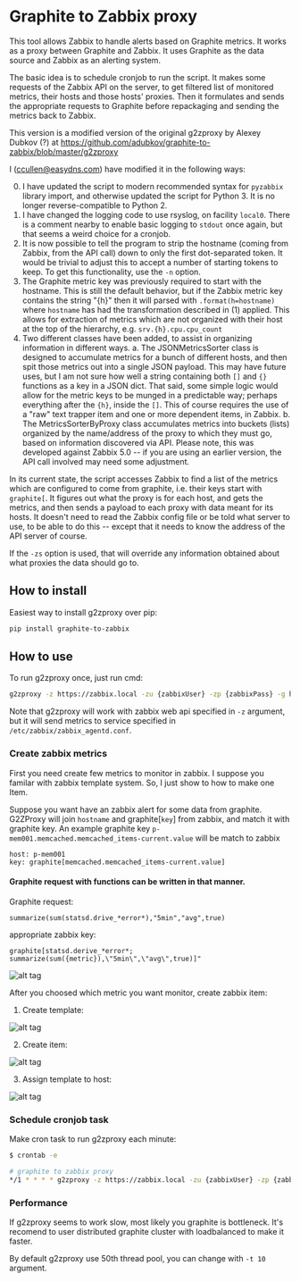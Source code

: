# Graphite to Zabbix proxy
This tool allows Zabbix to handle alerts based on Graphite metrics. It works as a proxy between Graphite and Zabbix. It uses Graphite as the data source and Zabbix as an alerting system.

The basic idea is to schedule cronjob to run the script.  It makes some requests of the Zabbix API on the server, to get filtered list of monitored metrics, their hosts and those hosts' proxies.  Then it formulates and sends the appropriate requests to Graphite before repackaging and sending the metrics back to Zabbix.

This version is a modified version of the original g2zproxy by Alexey Dubkov (?) at https://github.com/adubkov/graphite-to-zabbix/blob/master/g2zproxy

I (ccullen@easydns.com) have modified it in the following ways:

0. I have updated the script to modern recommended syntax for `pyzabbix` library import, and otherwise updated the script for Python 3.  It is no longer reverse-compatible to Python 2.
0. I have changed the logging code to use rsyslog, on facility `local0`.  There is a comment nearby to enable basic logging to `stdout` once again, but that seems a weird choice for a cronjob.
1. It is now possible to tell the program to strip the hostname (coming from Zabbix, from the API call) down to only the first dot-separated token.  It would be trivial to adjust this to accept a number of starting tokens to keep.  To get this functionality, use the `-n` option.
2. The Graphite metric key was previously required to start with the hostname.  This is still the default behavior, but if the Zabbix metric key contains the string "{h}" then it will parsed with `.format(h=hostname)` where `hostname` has had the transformation described in (1) applied.  This allows for extraction of metrics which are not organized with their host at the top of the hierarchy, e.g. `srv.{h}.cpu.cpu_count`
3. Two different classes have been added, to assist in organizing information in different ways.
   a.  The JSONMetricsSorter class is designed to accumulate metrics for a bunch of different hosts, and then spit those metrics out into a single JSON payload.  This may have future uses, but I am not sure how well a string containing both `[]` and `{}` functions as a key in a JSON dict. That said, some simple logic would allow for the metric keys to be munged in a predictable way; perhaps everything after the `{h}`, inside the `[]`.  This of course requires the use of a "raw" text trapper item and one or more dependent items, in Zabbix.
   b.  The MetricsSorterByProxy class accumulates metrics into buckets (lists) organized by the name/address of the proxy to which they must go, based on information discovered via API.  Please note, this was developed against Zabbix 5.0 -- if you are using an earlier version, the API call involved may need some adjustment.

In its current state, the script accesses Zabbix to find a list of the metrics which are configured to come from graphite, i.e. their keys start with `graphite[`.  It figures out what the proxy is for each host, and gets the metrics, and then sends a payload to each proxy with data meant for its hosts.  It doesn't need to read the Zabbix config file or be told what server to use, to be able to do this -- except that it needs to know the address of the API server of course.

If the `-zs` option is used, that will override any information obtained about what proxies the data should go to.

## How to install
Easiest way to install g2zproxy over pip:
```bash
pip install graphite-to-zabbix
```

## How to use
To run g2zproxy once, just run cmd:
```bash
g2zproxy -z https://zabbix.local -zu {zabbixUser} -zp {zabbixPass} -g http://graphite.local
```
Note that g2zproxy will work with zabbix web api specified in `-z` argument, but it will send metrics to service specified in `/etc/zabbix/zabbix_agentd.conf`.


### Create zabbix metrics
First you need create few metrics to monitor in zabbix. I suppose you familar with zabbix template system. So, I just show to how to make one Item.

Suppose you want have an zabbix alert for some data from graphite. G2ZProxy will join `hostname` and graphite[`key`] from zabbix, and match it with graphite key.
An example graphite key `p-mem001.memcached.memcached_items-current.value` will be match to zabbix
```
host: p-mem001
key: graphite[memcached.memcached_items-current.value]
```

#### Graphite request with functions can be written in that manner.
Graphite request:
```
summarize(sum(statsd.drive_*error*),"5min","avg",true)
```
appropriate zabbix key:
```
graphite[statsd.derive_*error*; summarize(sum({metric}),\"5min\",\"avg\",true)]"
```

![alt tag](https://cloud.githubusercontent.com/assets/4600857/6422051/3749f056-be89-11e4-9dcd-78a1823f9e2a.png)

After you choosed which metric you want monitor, create zabbix item:

1. Create template:

![alt tag](https://cloud.githubusercontent.com/assets/4600857/6421550/e44f0b7e-be84-11e4-99bd-d9775e43b9a0.png)

2. Create item:

![alt tag](https://cloud.githubusercontent.com/assets/4600857/6421551/e44f33f6-be84-11e4-8cfc-175c6d052254.png)

3. Assign template to host:

![alt tag](https://cloud.githubusercontent.com/assets/4600857/6421552/e4510bea-be84-11e4-9b12-73b40eddfe34.png)

### Schedule cronjob task
Make cron task to run g2zproxy each minute:
```bash
$ crontab -e
```
```bash
# graphite to zabbix proxy
*/1 * * * * g2zproxy -z https://zabbix.local -zu {zabbixUser} -zp {zabbixPass} -g http://graphite.local > /dev/null 2>&1
```

### Performance
If g2zproxy seems to work slow, most likely you graphite is bottleneck. It's recomend to user distributed graphite cluster with loadbalanced to make it faster.

By default g2zproxy use 50th thread pool, you can change with `-t 10` argument.
